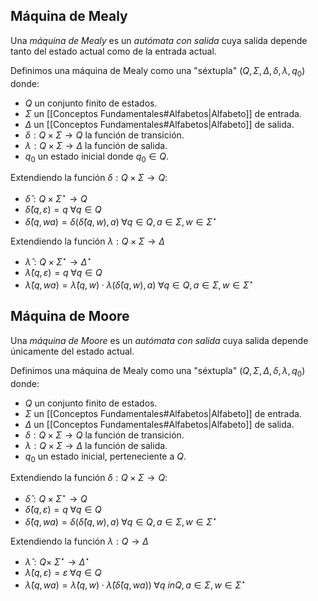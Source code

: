 ## Máquina de Mealy
Una *máquina de Mealy* es un *autómata con salida* cuya salida depende tanto del estado actual como de la entrada actual.

Definimos una máquina de Mealy como una "séxtupla" $(Q, \Sigma, \Delta, \delta, \lambda, q_0)$ donde:
- $Q$ un conjunto finito de estados.
- $\Sigma$ un [[Conceptos Fundamentales#Alfabetos|Alfabeto]] de entrada.
- $\Delta$ un [[Conceptos Fundamentales#Alfabetos|Alfabeto]] de salida.
- $\delta : Q \times \Sigma \rightarrow Q$ la función de transición.
- $\lambda : Q \times \Sigma \rightarrow \Delta$ la función de salida.
- $q_0$ un estado inicial donde $q_0 \in Q$.

Extendiendo la función $\delta : Q \times \Sigma \rightarrow Q$:
- $\hat{\delta}: Q \times \Sigma^{\star} \rightarrow Q$
- $\hat{\delta}(q, \varepsilon) = q \; \forall q \in Q$
- $\hat{\delta}(q, wa) = \delta(\hat{\delta}(q, w), a) \; \forall q \in Q, a \in \Sigma, w \in \Sigma^{\star}$

Extendiendo la función $\lambda : Q \times \Sigma \rightarrow \Delta$
- $\hat{\lambda} : Q \times \Sigma^{\star} \rightarrow \Delta^{\star}$
- $\hat{\lambda}(q, \varepsilon) = q \; \forall q \in Q$
- $\hat{\lambda}(q, wa) = \hat{\lambda}(q, w) \cdot \lambda(\hat{\delta}(q, w), a) \; \forall q \in Q, a \in \Sigma, w \in \Sigma^{\star}$

## Máquina de Moore
Una *máquina de Moore* es un *autómata con salida* cuya salida depende únicamente del estado actual.

Definimos una máquina de Mealy como una "séxtupla" $(Q, \Sigma, \Delta, \delta, \lambda, q_0)$ donde:
- $Q$ un conjunto finito de estados.
- $\Sigma$ un [[Conceptos Fundamentales#Alfabetos|Alfabeto]] de entrada.
- $\Delta$ un [[Conceptos Fundamentales#Alfabetos|Alfabeto]] de salida.
- $\delta : Q \times \Sigma \rightarrow Q$ la función de transición.
- $\lambda : Q \times \Sigma \rightarrow \Delta$ la función de salida.
- $q_0$ un estado inicial, perteneciente a $Q$.

Extendiendo la función $\delta : Q \times \Sigma \rightarrow Q$:
- $\hat{\delta} : Q \times \Sigma^{\star} \rightarrow Q$
- $\hat{\delta}(q, \varepsilon) = q \; \forall q \in Q$
- $\hat{\delta}(q, wa) = \delta(\hat{\delta}(q, w), a) \; \forall q \in Q, a \in \Sigma, w \in \Sigma^{\star}$

Extendiendo la función $\lambda : Q \rightarrow \Delta$
- $\hat{\lambda}: Q \times \ \Sigma^{\star} \rightarrow \Delta^{\star}$
- $\hat{\lambda}(q, \varepsilon) = \varepsilon \; \forall q \in Q$
- $\hat{\lambda}(q, wa) = \hat{\lambda}(q, w) \cdot \hat{\lambda}(\hat{\delta}(q, wa)) \; \forall q \ in Q, a \in \Sigma, w \in \Sigma^{\star}$